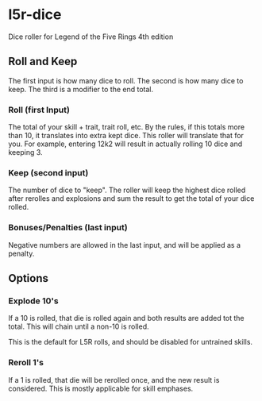 # l5r-dice
Dice roller for Legend of the Five Rings 4th edition

## Roll and Keep

The first input is how many dice to roll. The second is how many dice to keep. The third is a modifier to the end total.

### Roll (first Input)

The total of your skill + trait, trait roll, etc. By the rules, if this totals more than 10, it translates into extra kept dice. This roller will translate that for you. For example, entering 12k2 will result in actually rolling 10 dice and keeping 3.

### Keep (second input)

The number of dice to "keep". The roller will keep the highest dice rolled after rerolles and explosions and sum the result to get the total of your dice rolled.

### Bonuses/Penalties (last input)

Negative numbers are allowed in the last input, and will be applied as a penalty.

## Options

### Explode 10's

If a 10 is rolled, that die is rolled again and both results are added tot the total. This will chain until a non-10 is rolled.

This is the default for L5R rolls, and should be disabled for untrained skills.

### Reroll 1's

If a 1 is rolled, that die will be rerolled once, and the new result is considered. This is mostly applicable for skill emphases.
